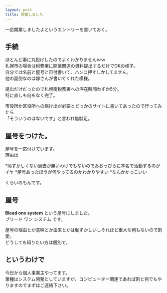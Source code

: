 ```yaml
---
layout: post
title: 開業しました
---
```


一応開業しましたよというエントリーを書いておく。

## 手続

ほとんど妻に丸投げしたのでよくわかりませんｗｗ  
札幌市の場合は税務署に開業関連の資料提出するだけでOKの様子。  
自分では名前と屋号と日付書いて、ハンコ押すしかしてません。  
他の面倒なのは嫁さんが書いてくれた模様。  

提出だけだったので札幌南税務署への滞在時間わずか5分。  
特に直しも何もなく完了。

市役所か区役所への届け出が必要とどっかのサイトに書いてあったので行ってみたら  
「そういうのはないです」と言われ無駄足。  

## 屋号をつけた。

屋号を一応付けています。  
理由は

*恥ずかしくない過去が無いわけでもないのでおおっぴらに本名で活動するのがイヤ
*屋号あったほうが何やってるのかわかりやすい
*なんかかっこいい

くらいのもんです。

## 屋号

**Blead one system** という屋号にしました。  
ブリード ワン システム です。  

屋号の理由とか意味とか由来とかは恥ずかしいしそれほど重大な何もないので割愛。  
どうしても知りたい方は個別で。  

## というわけで

今日から個人事業主やってます。  
業種はシステム開発としていますが、コンピューター関連であれば割と何でもやりますのでまずはご連絡下さい。  
